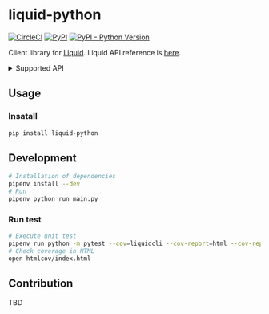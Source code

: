 # liquid-python

[![CircleCI](https://circleci.com/gh/suzuito/liquid-python.svg?style=svg)](https://circleci.com/gh/suzuito/liquid-python) [![PyPI](https://img.shields.io/pypi/v/liquidcli)](https://pypi.org/project/liquidcli/) [![PyPI - Python Version](https://img.shields.io/pypi/pyversions/liquidcli)](https://pypi.org/project/liquidcli/)

Client library for [Liquid](https://www.liquid.com/).
Liquid API reference is [here](https://developers.liquid.com).

<details><summary>Supported API</summary>
<p>

|End point|Impl|
|---|----|
|Public||
|`GET /products/`||
|`GET /products/:id`||
|`GET /products/:id/price_levels`||
|`GET /executions`|o|
|`GET /ir_ladders`||
|`GET /fees`||
|Private||
|`POST /orders`||
|`GET /orders/:id`||
|`GET /orders`||
|`PUT /orders/:id/cancel`||
|`PUT /orders/:id`||
|`GET /orders/:id/trades`||
|`GET /executions/me`||
|`GET /fiat_accounts`|o|
|`POST /fiat_accounts`||
|`GET /crypto_accounts`||
|`GET /accounts/balance`||
|`GET /accounts/:currency`||
|`GET /accounts/:currency/reserved_balance_details`||
|`POST /loan_bids`||
|`GET /loan_bids`||
|`PUT /loan_bids/:id/close`||
|`GET /loans`||
|`PUT /loans`||
|`GET /trading_accounts`||
|`GET /trading_accounts/:id`||
|`GET /trades`||
|`PUT /trades/:id/close`||
|`PUT /trades/close_all`||
|`PUT /trades/:id/adjust_margin`||
|`GET /trades/:id/loans`||
|...etc...||

</p></details>

## Usage

### Insatall

```bash
pip install liquid-python
```

## Development

```bash
# Installation of dependencies
pipenv install --dev
# Run
pipenv python run main.py
```

### Run test

```bash
# Execute unit test
pipenv run python -m pytest --cov=liquidcli --cov-report=html --cov-report=term ./tests
# Check coverage in HTML
open htmlcov/index.html
```

## Contribution

TBD